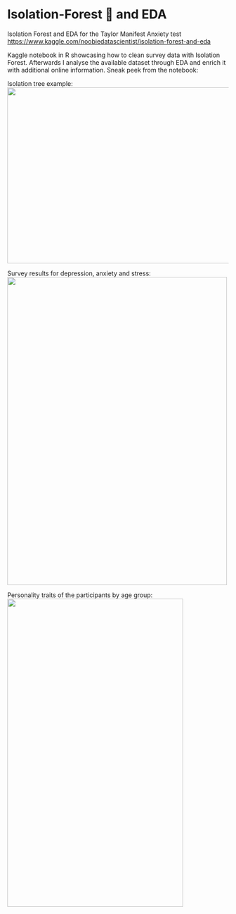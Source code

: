 # Isolation-Forest 🌲 and EDA 
Isolation Forest and EDA for the Taylor Manifest Anxiety test  
https://www.kaggle.com/noobiedatascientist/isolation-forest-and-eda

Kaggle notebook in R showcasing how to clean survey data with Isolation Forest. Afterwards I analyse the available dataset through EDA and enrich it with additional online information.
Sneak peek from the notebook:

Isolation tree example:  
<img src="https://user-images.githubusercontent.com/56187121/147262667-08b05292-799d-4757-9373-dceb5450e51c.jpg" width = 700 height=400/>

Survey results for depression, anxiety and stress:  
<img src="https://user-images.githubusercontent.com/56187121/147262695-64204be9-ce43-4c56-91b8-a6e557cf497a.png" width = 500 height=700/>

Personality traits of the participants by age group:  
<img src="https://user-images.githubusercontent.com/56187121/147262697-70e93382-69cc-456c-8f6c-9bfa4581155f.png" width = 400 height=700/>
